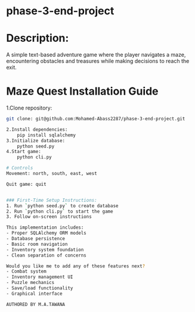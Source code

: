 # phase-3-end-project
# Description: 
A simple text-based adventure game where the player navigates a maze, encountering obstacles and treasures while making decisions to reach the exit.
# Maze Quest Installation Guide
1.Clone repository:
```bash
git clone: git@github.com:Mohamed-Abass2287/phase-3-end-project.git

2.Install dependencies:
    pip install sqlalchemy
3.Initialize database:
    python seed.py
4.Start game:  
    python cli.py

# Controls
Movement: north, south, east, west

Quit game: quit


### First-Time Setup Instructions:
1. Run `python seed.py` to create database
2. Run `python cli.py` to start the game
3. Follow on-screen instructions

This implementation includes:
- Proper SQLAlchemy ORM models
- Database persistence
- Basic room navigation
- Inventory system foundation
- Clean separation of concerns

Would you like me to add any of these features next?
- Combat system
- Inventory management UI
- Puzzle mechanics
- Save/load functionality
- Graphical interface

AUTHORED BY M.A.TAWANA